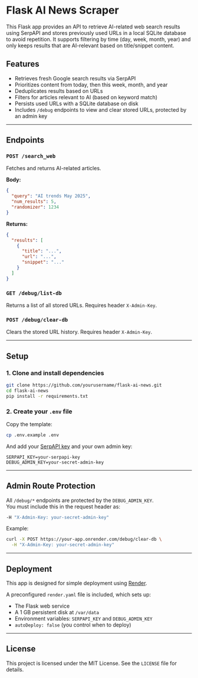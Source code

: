 # Flask AI News Scraper

This Flask app provides an API to retrieve AI-related web search results using SerpAPI and stores previously used URLs in a local SQLite database to avoid repetition. It supports filtering by time (day, week, month, year) and only keeps results that are AI-relevant based on title/snippet content.

## Features

- Retrieves fresh Google search results via SerpAPI
- Prioritizes content from today, then this week, month, and year
- Deduplicates results based on URLs
- Filters for articles relevant to AI (based on keyword match)
- Persists used URLs with a SQLite database on disk
- Includes `/debug` endpoints to view and clear stored URLs, protected by an admin key

---

## Endpoints

### `POST /search_web`
Fetches and returns AI-related articles.

**Body:**
```json
{
  "query": "AI trends May 2025",
  "num_results": 5,
  "randomizer": 1234
}
```

**Returns:**
```json
{
  "results": [
    {
      "title": "...",
      "url": "...",
      "snippet": "..."
    }
  ]
}
```

### `GET /debug/list-db`
Returns a list of all stored URLs. Requires header `X-Admin-Key`.

### `POST /debug/clear-db`
Clears the stored URL history. Requires header `X-Admin-Key`.

---

## Setup

### 1. Clone and install dependencies

```bash
git clone https://github.com/yourusername/flask-ai-news.git
cd flask-ai-news
pip install -r requirements.txt
```

### 2. Create your `.env` file

Copy the template:

```bash
cp .env.example .env
```

And add your [SerpAPI key](https://serpapi.com/) and your own admin key:

```env
SERPAPI_KEY=your-serpapi-key
DEBUG_ADMIN_KEY=your-secret-admin-key
```

---

## Admin Route Protection

All `/debug/*` endpoints are protected by the `DEBUG_ADMIN_KEY`.  
You must include this in the request header as:

```bash
-H "X-Admin-Key: your-secret-admin-key"
```

Example:

```bash
curl -X POST https://your-app.onrender.com/debug/clear-db \
  -H "X-Admin-Key: your-secret-admin-key"
```

---

## Deployment

This app is designed for simple deployment using [Render](https://render.com/).

A preconfigured `render.yaml` file is included, which sets up:
- The Flask web service
- A 1 GB persistent disk at `/var/data`
- Environment variables: `SERPAPI_KEY` and `DEBUG_ADMIN_KEY`
- `autoDeploy: false` (you control when to deploy)

---

## License

This project is licensed under the MIT License. See the `LICENSE` file for details.
